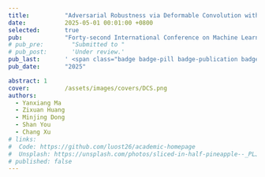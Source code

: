```yaml
---
title:          "Adversarial Robustness via Deformable Convolution with Stochasticity"
date:           2025-05-01 00:01:00 +0800
selected:       true
pub:            "Forty-second International Conference on Machine Learning"
# pub_pre:        "Submitted to "
# pub_post:       'Under review.'
pub_last:       ' <span class="badge badge-pill badge-publication badge-success">Poster</span>'
pub_date:       "2025"

abstract: 1
cover:          /assets/images/covers/DCS.png
authors:
  - Yanxiang Ma
  - Zixuan Huang
  - Minjing Dong
  - Shan You
  - Chang Xu
# links:
#  Code: https://github.com/luost26/academic-homepage
#  Unsplash: https://unsplash.com/photos/sliced-in-half-pineapple--_PLJZmHZzk
# published: false
---
```


